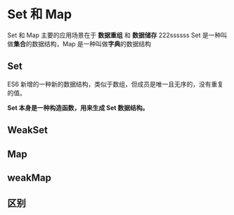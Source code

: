 # Set 和 Map

Set 和 Map 主要的应用场景在于 **数据重组** 和 **数据储存**
222ssssss
Set 是一种叫做**集合**的数据结构，Map 是一种叫做**字典**的数据结构


## Set

ES6 新增的一种新的数据结构，类似于数组，但成员是唯一且无序的，没有重复的值。

**Set 本身是一种构造函数，用来生成 Set 数据结构。**



## WeakSet


## Map


## weakMap


## 区别